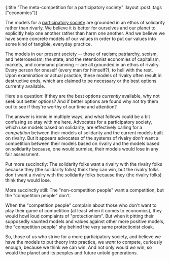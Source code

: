 {:title "The meta-competition for a participatory society"
:layout :post
:tags  ["economics"]}

The models for a [participatory society](http://www.iopsociety.org) are
grounded in an ethos of solidarity rather than rivarly. We believe it is
better for ourselves and our planet to explicitly help one another rather than
harm one another. And we believe we have some concrete models of our values in
order to put our values into some kind of tangible, everyday practice.  
  
The models in our present society -- those of racism; patriarchy, sexism, and
heterosexism; the state; and the retentionist economies of capitalism,
markets, and command planning -- are all grounded in an ethos of rivalry.
Every person for oneself (every man for himself?), to hell with the rest. Upon
examination or actual practice, these models of rivalry often result in
destructive ends, which are claimed to be necessary or the best options
currently available.  
  
Here's a question: If they are the best options _currently_ available, why not
seek out better options? And if better options are found why not try them out
to see if they're worthy of our time and attention?  
  
The answer is ironic in multiple ways, and what follows could be a bit
confusing so stay with me here. Advocates for a participatory society, which
use models based on solidarity, are effectively calling for a _competition_
between their models of solidarity and the current models built on rivalry.
But it appears advocates of the systems of rivalry _don't_ want a competition
between their models based on rivalry and the models based on solidarity
because, one would surmise, their models would lose in any fair assessment.  
  
Put more succinctly: The solidarity folks want a rivalry with the rivalry
folks because they (the solidarity folks) think they can win, but the rivalry
folks don't want a rivalry with the solidarity folks because they (the rivalry
folks) think they would lose.  
  
More succinctly still: The "non-competition people" want a competition, but
the "competition people" don't.  
  
When the "competition people" complain about those who don't want to play
their game of competition (at least when it comes to economics), they would
howl loud complaints of "protectionism". But when it pitting their
supposedly vaunted models and values against other more positive models, the
"competition people" shy behind the very same protectionist cloak.  
  
So, those of us who strive for a more participatory society, and believe we
have the models to put theory into practice, we _want_ to compete, curiously
enough, because we think we can win. And not only would _we_ win, so would the
planet and its peoples and future untold generations.  

